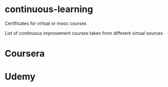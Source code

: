# continuous-learning
Certificates for virtual or mooc courses

List of continuous improvement courses taken from different virtual sources

# Coursera


# Udemy

